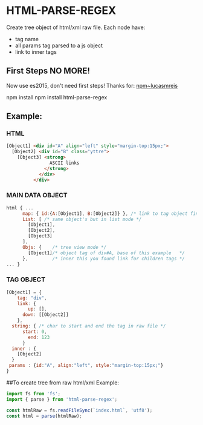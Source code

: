 # HTML-PARSE-REGEX

Create tree object of html/xml raw file.
Each node have:
* tag name
* all params tag parsed to a js object
* link to inner tags

## First Steps NO MORE!
Now use es2015, don't need first steps!
Thanks for:
[npm~lucasmreis](https://www.npmjs.com/~lucasmreis)

npm install npm install html-parse-regex

## Example:
### HTML
```html
[Object1] <div id="A" align="left" style="margin-top:15px;">
  [Object2] <div id="B" class="yttre">
    [Object3] <strong>
                ASCII links
              </strong>
            </div>
          </div>
```

### MAIN DATA OBJECT
```javascript
html { ...
      map: { id:{A:[Object1], B:[Object2]} }, /* link to tag object find by id */
      List: [ /* same object's but in list mode */
        [Object1],
        [Object2],
        [Object3]
      ],
      Objs: {    /* tree view mode */
        [Object1]/* object tag of div#A, base of this example   */
      },         /* inner this you found link for children tags */
... }
```

### TAG OBJECT
```javascript
[Object1] = {
    tag: "div",
    link: {
        up: [],
      down: [[Object2]]
    },
  string: { /* char to start and end the tag in raw file */
      start: 0,
        end: 123
      }
  inner : {
    [Object2]
  }
 params : {id:"A", align:"left", style:"margin-top:15px;"}
}
```

##To create tree from raw html/xml
Example:
```javascript
import fs from 'fs';
import { parse } from 'html-parse-regex';

const htmlRaw = fs.readFileSync(`index.html`, 'utf8');
const html = parse(htmlRaw);
```
